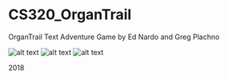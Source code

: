 # CS320_OrganTrail
OrganTrail Text Adventure Game by Ed Nardo and Greg Plachno

![alt text](https://i.imgur.com/s9m8nuZ.jpg)
![alt text](https://i.imgur.com/ejLck6k.jpg)
![alt text](https://i.imgur.com/4vnQzEi.png)

2018
